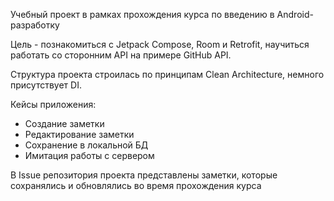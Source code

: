 Учебный проект в рамках прохождения курса по введению в Android-разработку

Цель - познакомиться с Jetpack Compose, Room и Retrofit, научиться работать со сторонним API на примере GitHub API. 

Структура проекта строилась по принципам Clean Architecture, немного присутствует DI. 

Кейсы приложения:
- Создание заметки
- Редактирование заметки
- Сохранение в локальной БД
- Имитация работы с сервером

В Issue репозитория проекта представлены заметки, которые сохранялись и обновлялись во время прохождения курса

